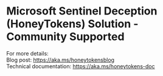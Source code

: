 # Microsoft Sentinel Deception (HoneyTokens) Solution - Community Supported

For more details: <br>
Blog post: https://aka.ms/honeytokensblog<br>
Technical documentation: https://aka.ms/honeytokens-doc
